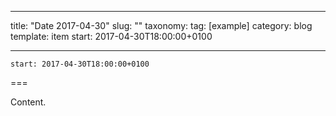 
---
title: "Date 2017-04-30"
slug: ""
taxonomy:
tag: [example]
category: blog
template: item
start: 2017-04-30T18:00:00+0100

---

``start: 2017-04-30T18:00:00+0100``

===

Content.
